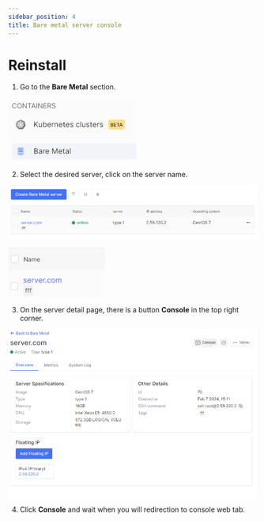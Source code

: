 ```yaml
---
sidebar_position: 4
title: Bare metal server console
---
```


# Reinstall

1. Go to the **Bare Metal** section.

![](../../img/bare-metal/base.png)

2. Select the desired server, click on the server name.

![](../../img/bare-metal/edit/18.png)

![](../../img/bare-metal/edit/19.png)

3. On the server detail page, there is a button **Console** in the top right corner.

![](../../img/bare-metal/edit/20.png)

4. Click **Console** and wait when you will redirection to console web tab.

